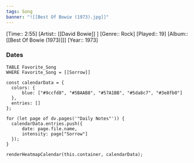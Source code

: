 ```yaml
---
tags: Song  
banner: "![[Best Of Bowie (1973).jpg]]"
---
```

[Time:: 2:55]
[Artist:: [[David Bowie]] ]
[Genre:: Rock]
[Played:: 19]
[Album:: [[Best Of Bowie (1973)]]]
[Year:: 1973]
### Dates
````dataview
TABLE Favorite_Song
WHERE Favorite_Song = [[Sorrow]]
````

  ```dataviewjs
const calendarData = { 
	colors: { 
		blue: ["#9ccfd8", "#5BAAB8", "#57A1BB", "#5da8c7", "#3e8fb0"] 
	}, 
	entries: [] 
}; 

for (let page of dv.pages('"Daily Notes"')) { 
	calendarData.entries.push({ 
		date: page.file.name, 
		intensity: page["Sorrow"]
	}); 
} 

renderHeatmapCalendar(this.container, calendarData);
```
